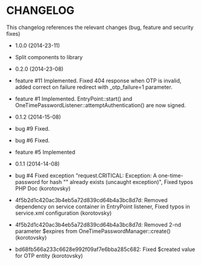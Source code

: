 CHANGELOG
===================

This changelog references the relevant changes (bug, feature and security fixes)

* 1.0.0 (2014-23-11)
 * Split components to library

* 0.2.0 (2014-23-08)

 * feature #11 Implemented. Fixed 404 response when OTP is invalid, added correct on failure redirect with _otp_failure=1 parameter.
 * feature #1 Implemented. EntryPoint::start() and OneTimePasswordListener::attemptAuthentication() are now signed.

* 0.1.2 (2014-15-08)

 * bug #9 Fixed.
 * bug #6 Fixed.
 * feature #5 Implemented

* 0.1.1 (2014-14-08)

 * bug #4 Fixed exception "request.CRITICAL: Exception: A one-time-password for hash "<hash>" already exists (uncaught exception)", Fixed typos PHP Doc (korotovsky)
 * 4f5b2d1c420ac3b4eb5a72d839cd64b4a3bc8d7d: Removed dependency on service container in EntryPoint listener, Fixed typos in service.xml configuration (korotovsky)
 * 4f5b2d1c420ac3b4eb5a72d839cd64b4a3bc8d7d: Removed 2-nd parameter $expires from OneTimePasswordManager::create() (korotovsky)
 * bd68fb566a233c6628e992f09af7e6bba285c682: Fixed $created value for OTP entity (korotovsky)
